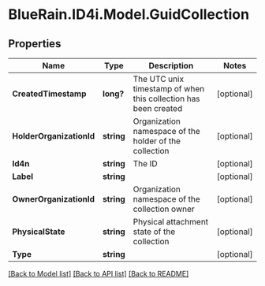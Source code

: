# BlueRain.ID4i.Model.GuidCollection
## Properties

Name | Type | Description | Notes
------------ | ------------- | ------------- | -------------
**CreatedTimestamp** | **long?** | The UTC unix timestamp of when this collection has been created | [optional] 
**HolderOrganizationId** | **string** | Organization namespace of the holder of the collection | [optional] 
**Id4n** | **string** | The ID | [optional] 
**Label** | **string** |  | [optional] 
**OwnerOrganizationId** | **string** | Organization namespace of the collection owner | [optional] 
**PhysicalState** | **string** | Physical attachment state of the collection | [optional] 
**Type** | **string** |  | [optional] 

[[Back to Model list]](../README.md#documentation-for-models) [[Back to API list]](../README.md#documentation-for-api-endpoints) [[Back to README]](../README.md)

